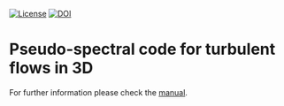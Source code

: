 [![License](https://img.shields.io/github/license/matt-frey/ps3d)](https://github.com/matt-frey/ps3d/blob/main/LICENSE)
[![DOI](https://zenodo.org/badge/DOI/10.5281/zenodo.6979867.svg)](https://doi.org/10.5281/zenodo.6979867)

# Pseudo-spectral code for turbulent flows in 3D
For further information please check the [manual](https://epic-model.github.io/epic/html/intro.html).
